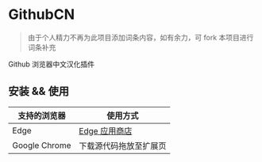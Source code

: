 # GithubCN

> 由于个人精力不再为此项目添加词条内容，如有余力，可 fork 本项目进行词条补充

Github 浏览器中文汉化插件

## 安装 && 使用

支持的浏览器|使用方式
---|---
Edge|[Edge 应用商店](<https://microsoftedge.microsoft.com/addons/detail/githubcn/onlodfoebaobhmlhgcbddjngjbkdbfaj>)
Google Chrome|下载源代码拖放至扩展页
